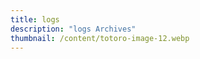 ```yaml
---
title: logs
description: "logs Archives"
thumbnail: /content/totoro-image-12.webp
---
```


<LogsArchives   />
